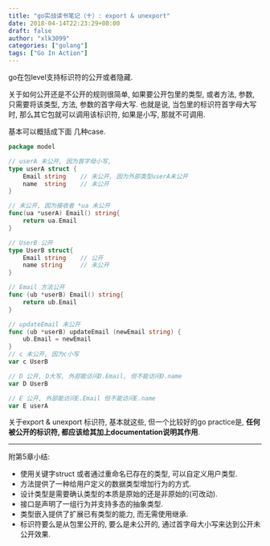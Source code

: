 ```yaml
---
title: "go实战读书笔记（十）: export & unexport"
date: 2018-04-14T22:23:29+08:00
draft: false
author: "xlk3099"
categories: ["golang"]
tags: ["Go In Action"]
---
```


go在包level支持标识符的公开或者隐藏.

关于如何公开还是不公开的规则很简单, 如果要公开包里的类型, 或者方法, 参数, 只需要将该类型, 方法, 参数的首字母大写. 也就是说, 当包里的标识符首字母大写时, 那么其它包就可以调用该标识符, 如果是小写, 那就不可调用.

基本可以概括成下面 几种case.

```go
package model

// userA 未公开, 因为首字母小写,
type userA struct {
    Email string    // 未公开, 因为外部类型userA未公开
    name  string    // 未公开
}

// 未公开, 因为接收者 *ua 未公开
func(ua *userA) Email() string{
    return ua.Email
}

// UserB 公开
type UserB struct{
    Email string    // 公开
    name string     // 未公开
}

// Email 方法公开
func (ub *userB) Email() string{
    return ub.Email
}

// updateEmail 未公开
func (ub *userB) updateEmail (newEmail string) {
    ub.Email = newEmail
}
// c 未公开, 因为c小写
var c UserB

// D 公开, D大写, 外部能访问D.Email, 但不能访问D.name
var D UserB

// E 公开, 外部能访问E.Email 但不能访问E.name
var E userA
```

关于export & unexport 标识符, 基本就这些, 但一个比较好的go practice是, **任何被公开的标识符, 都应该给其加上documentation说明其作用**.

---

附第5章小结:

* 使用关键字struct 或者通过重命名已存在的类型, 可以自定义用户类型.
* 方法提供了一种给用户定义的数据类型增加行为的方式.
* 设计类型是需要确认类型的本质是原始的还是非原始的(可改动).
* 接口是声明了一组行为并支持多态的抽象类型.
* 类型嵌入提供了扩展已有类型的能力, 而无需使用继承.
* 标识符要么是从包里公开的, 要么是未公开的, 通过首字母大小写来达到公开未公开效果.